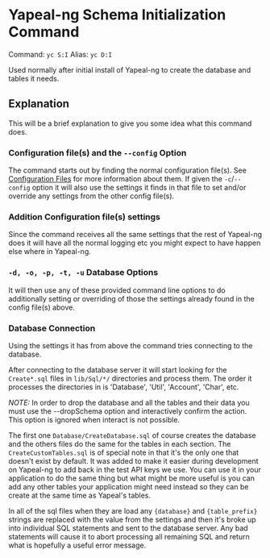 # Yapeal-ng Schema Initialization Command

Command: `yc S:I`
Alias: `yc D:I`

Used normally after initial install of Yapeal-ng to create the database
and tables it needs.

## Explanation

This will be a brief explanation to give you some idea what this command
does.

### Configuration file(s) and the `--config` Option

The command starts out by finding the normal configuration file(s). See
[Configuration Files](../../../ConfigurationFiles.md) for more
information about them. If given the `-c`/`--config` option it will
also use the settings it finds in that file to set and/or override any
settings from the other config file(s).

### Addition Configuration file(s) settings

Since the command receives all the same settings that the rest of
Yapeal-ng does it will have all the normal logging etc you might expect
to have happen else where in Yapeal-ng.

### `-d, -o, -p, -t, -u` Database Options

It will then use any of these provided command line options to do
additionally setting or overriding of those the settings already found
in the config file(s) above.

### Database Connection

Using the settings it has from above the command tries connecting to the
database.

After connecting to the database server it will start looking for the
`Create*.sql` files in `lib/Sql/*/` directories and process them. The
order it processes the directories in is 'Database', 'Util', 'Account',
'Char', etc.

_NOTE:_
    In order to drop the database and all the tables and their data
    you must use the --dropSchema option and interactively confirm the
    action. This option is ignored when interact is not possible.

The first one `Database/CreateDatabase.sql` of course creates the
database and the others files do the same for the tables in each
section. The `CreateCustomTables.sql` is of special note in that it's
the only one that doesn't exist by default. It was added to make it
easier during development on Yapeal-ng to add back in the test API keys we
use. You can use it in your application to do the same thing but what
might be more useful is you can add any other tables your application
might need instead so they can be create at the same time as Yapeal's
tables.

In all of the sql files when they are load any `{database}` and
`{table_prefix}` strings are replaced with the value from the settings
and then it's broke up into individual SQL statements and sent to the
database server. Any bad statements will cause it to abort processing
all remaining SQL and return what is hopefully a useful error message.
